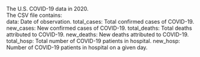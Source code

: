 The U.S. COVID-19 data in 2020.  
The CSV file contains:  
data: Date of observation. 
total_cases: Total confirmed cases of COVID-19. 
new_cases: New confirmed cases of COVID-19. 
total_deaths: Total deaths attributed to COVID-19. 
new_deaths: New deaths attributed to COVID-19. 
total_hosp: Total number of COVID-19 patients in hospital. 
new_hosp: Number of COVID-19 patients in hospital on a given day. 
